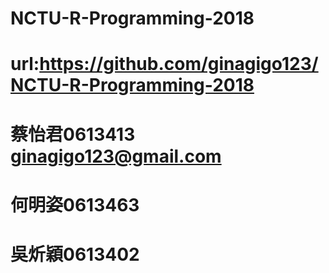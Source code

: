 # NCTU-R-Programming-2018
# url:https://github.com/ginagigo123/NCTU-R-Programming-2018
# 蔡怡君0613413 ginagigo123@gmail.com
# 何明姿0613463
# 吳炘穎0613402
